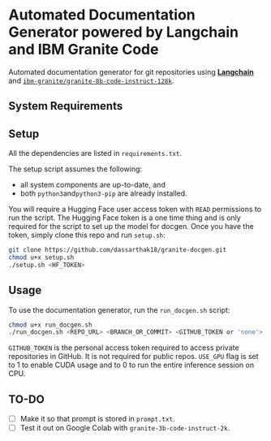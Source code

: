 # Automated Documentation Generator powered by Langchain and IBM Granite Code

Automated documentation generator for git repositories using [**Langchain**](https://www.langchain.com/) and [``ibm-granite/granite-8b-code-instruct-128k``](https://huggingface.co/ibm-granite/granite-8b-code-instruct-128k).

## System Requirements

## Setup

All the dependencies are listed in ``requirements.txt``.

The setup script assumes the following:
* all system components are up-to-date, and
* both ``python3``and``python3-pip`` are already installed.

You will require a Hugging Face user access token with ``READ`` permissions to run the script. The Hugging Face token is a one time thing and is only required for the script to set up the model for docgen. Once you have the token, simply clone this repo and run ``setup.sh``:

```bash
git clone https://github.com/dassarthak18/granite-docgen.git
chmod u+x setup.sh
./setup.sh <HF_TOKEN>
```

## Usage

To use the documentation generator, run the ``run_docgen.sh`` script:

```bash
chmod u+x run_docgen.sh
./run_docgen.sh <REPO_URL> <BRANCH_OR_COMMIT> <GITHUB_TOKEN or 'none'> [USE_GPU]
```

``GITHUB_TOKEN`` is the personal access token required to access private repositories in GitHub. It is not required for public repos. ``USE_GPU`` flag is set to 1 to enable CUDA usage and to 0 to run the entire inference session on CPU.

## TO-DO

- [ ] Make it so that prompt is stored in ``prompt.txt``.
- [ ] Test it out on Google Colab with ``granite-3b-code-instruct-2k``.
